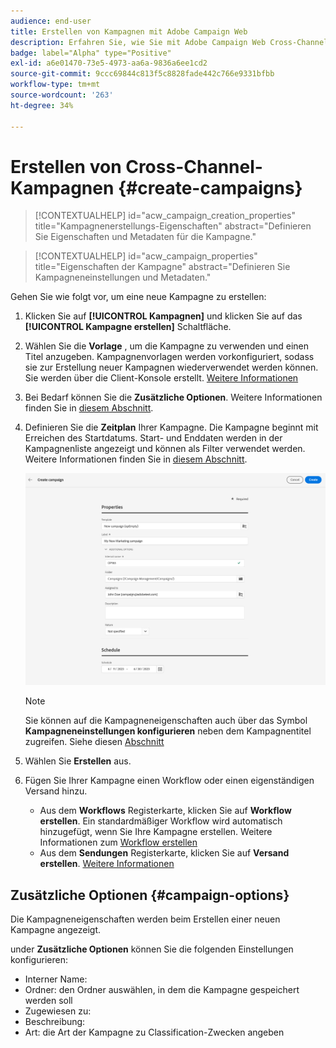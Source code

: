 ```yaml
---
audience: end-user
title: Erstellen von Kampagnen mit Adobe Campaign Web
description: Erfahren Sie, wie Sie mit Adobe Campaign Web Cross-Channel-Kampagnen erstellen
badge: label="Alpha" type="Positive"
exl-id: a6e01470-73e5-4973-aa6a-9836a6ee1cd2
source-git-commit: 9ccc69844c813f5c8828fade442c766e9331bfbb
workflow-type: tm+mt
source-wordcount: '263'
ht-degree: 34%

---
```



# Erstellen von Cross-Channel-Kampagnen {#create-campaigns}

>[!CONTEXTUALHELP]
>id="acw_campaign_creation_properties"
>title="Kampagnenerstellungs-Eigenschaften"
>abstract="Definieren Sie Eigenschaften und Metadaten für die Kampagne."

>[!CONTEXTUALHELP]
>id="acw_campaign_properties"
>title="Eigenschaften der Kampagne"
>abstract="Definieren Sie Kampagneneinstellungen und Metadaten."

Gehen Sie wie folgt vor, um eine neue Kampagne zu erstellen:

1. Klicken Sie auf **[!UICONTROL Kampagnen]** und klicken Sie auf das **[!UICONTROL Kampagne erstellen]** Schaltfläche.
1. Wählen Sie die **Vorlage** , um die Kampagne zu verwenden und einen Titel anzugeben. Kampagnenvorlagen werden vorkonfiguriert, sodass sie zur Erstellung neuer Kampagnen wiederverwendet werden können. Sie werden über die Client-Konsole erstellt.
   [Weitere Informationen](https://experienceleague.adobe.com/docs/campaign/automation/campaign-orchestration/marketing-campaign-templates.html?lang=de)
1. Bei Bedarf können Sie die **Zusätzliche Optionen**. Weitere Informationen finden Sie in [diesem Abschnitt](#campaign-options).
1. Definieren Sie die **Zeitplan** Ihrer Kampagne. Die Kampagne beginnt mit Erreichen des Startdatums. Start- und Enddaten werden in der Kampagnenliste angezeigt und können als Filter verwendet werden. Weitere Informationen finden Sie in [diesem Abschnitt](gs-campaigns.md#access-campaigns).

   ![Definieren von Kampagneneigenschaften](assets/campaign-properties.png)

   >[!NOTE]
   >
   >Sie können auf die Kampagneneigenschaften auch über das Symbol **Kampagneneinstellungen konfigurieren** neben dem Kampagnentitel zugreifen. Siehe diesen [Abschnitt](gs-campaigns.md#campaign-dashboard)

1. Wählen Sie **Erstellen** aus.
1. Fügen Sie Ihrer Kampagne einen Workflow oder einen eigenständigen Versand hinzu.
   * Aus dem **Workflows** Registerkarte, klicken Sie auf **Workflow erstellen**. Ein standardmäßiger Workflow wird automatisch hinzugefügt, wenn Sie Ihre Kampagne erstellen. Weitere Informationen zum [Workflow erstellen](../workflows/create-workflow.md)
   * Aus dem **Sendungen** Registerkarte, klicken Sie auf **Versand erstellen**. [Weitere Informationen](../msg/gs-messages.md)

## Zusätzliche Optionen {#campaign-options}

Die Kampagneneigenschaften werden beim Erstellen einer neuen Kampagne angezeigt.

under **Zusätzliche Optionen** können Sie die folgenden Einstellungen konfigurieren:

* Interner Name:
* Ordner: den Ordner auswählen, in dem die Kampagne gespeichert werden soll
* Zugewiesen zu:
* Beschreibung:
* Art: die Art der Kampagne zu Classification-Zwecken angeben

<!--
## Create a cross-channel campaign {#cross-channel-campaign}


>[!CONTEXTUALHELP]
>id="acw_campaign_creation_workflow"
>title="Workflow list"
>abstract="List of workflows available for your campaign. Use the 'Create workflow' button to add a workflow in your campaign."

In a cross-channel campaign, a single marketing communication uses different channels. Data is passed between the channels. The customer receives communication through multiple channels based on, for example, their interaction with the previous communication.

-->
<!--
existing campaign: settings button -> properties like when creation
schedule in header


About plans, programs and campaigns
Adobe Campaign allows you to plan marketing campaigns in which you can create and manage different types of activities: emails, SMS messages, push notifications, workflows, landing pages. These campaigns and their contents can be gathered into programs.

The programs and campaigns allow you to regroup and view the different marketing activities that are linked to them.

A program may contain other programs as well as campaigns, workflows, and landing pages. It appears in the timeline and help you organize your marketing activities: you can separate them by country, by brand, by unit, etc.
A campaign enables you to gather all the marketing activities of your choice under a single entity. A campaign may contain emails, SMS, push notifications, direct mails, workflows, and landing pages.
To better organize your marketing plans, Adobe recommends the following hierarchy: Program > Sub-programs > Campaigns > Workflows > Deliveries.

Reports on programs and campaigns allow you to analyze their impact. For example, you can build reports at the campaign level to aggregate data on all deliveries contained in that campaign.

Related topics:

Timeline
About dynamic reports
Creating a campaign
In programs and sub-programs, you can add campaigns. Campaigns can contain marketing activities such as emails, SMS, push notifications, workflows, and landing pages.

From the Adobe Campaign home page, select the Programs & Campaigns card and access a program or sub-program.

Click on the Create button and select Campaign.

In the Creation mode screen, select a campaign type.



The campaign types available are based on templates defined in Resources > Templates > Campaign templates. For more on this, refer to the Managing templates section.

In the Properties screen, enter the name and ID of the campaign.

Select a start and end date to your campaign. These dates only apply to the campaign itself.



Click on Create to confirm the creation of the campaign.

The campaign is created and displayed. Use the Create button to add marketing activities to your campaign.

NOTE
Depending on your license agreement, you may access only some of these activities.

You can also create a campaign from the marketing activity list. You can choose to link the marketing activity to a parent program or sub-program via the properties window of the campaign.


Programs and campaigns icons and statuses
Each program and each campaign in the list has a visual symbol and an icon whose color indicates the execution status. This status depends on the validity period of the program or the campaign.

Gray: the program/campaign has not yet started - Editing status.
Blue: the program/campaign is in progress - In progress status.
Green: the program/campaign has finished - Finished status. By default, the current date is automatically shown as the validity start date and the end date is calculated according to the start date (D+186 days). You can change these dates in the program or campaign properties.


Business.Adobe.com resources
-->
